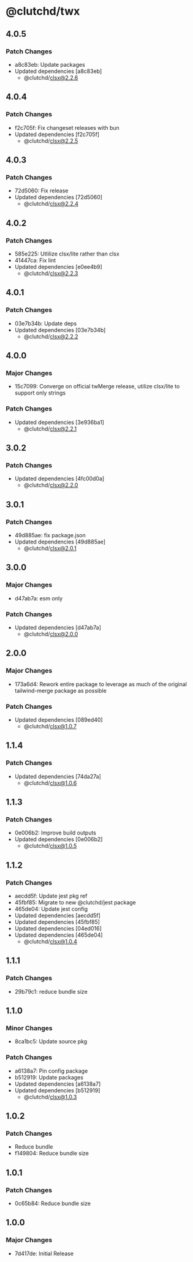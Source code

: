 # @clutchd/twx

## 4.0.5

### Patch Changes

- a8c83eb: Update packages
- Updated dependencies [a8c83eb]
  - @clutchd/clsx@2.2.6

## 4.0.4

### Patch Changes

- f2c705f: Fix changeset releases with bun
- Updated dependencies [f2c705f]
  - @clutchd/clsx@2.2.5

## 4.0.3

### Patch Changes

- 72d5060: Fix release
- Updated dependencies [72d5060]
  - @clutchd/clsx@2.2.4

## 4.0.2

### Patch Changes

- 585e225: Utlilize clsx/lite rather than clsx
- 41447ca: Fix lint
- Updated dependencies [e0ee4b9]
  - @clutchd/clsx@2.2.3

## 4.0.1

### Patch Changes

- 03e7b34b: Update deps
- Updated dependencies [03e7b34b]
  - @clutchd/clsx@2.2.2

## 4.0.0

### Major Changes

- 15c7099: Converge on official twMerge release, utilize clsx/lite to support only strings

### Patch Changes

- Updated dependencies [3e936ba1]
  - @clutchd/clsx@2.2.1

## 3.0.2

### Patch Changes

- Updated dependencies [4fc00d0a]
  - @clutchd/clsx@2.2.0

## 3.0.1

### Patch Changes

- 49d885ae: fix package.json
- Updated dependencies [49d885ae]
  - @clutchd/clsx@2.0.1

## 3.0.0

### Major Changes

- d47ab7a: esm only

### Patch Changes

- Updated dependencies [d47ab7a]
  - @clutchd/clsx@2.0.0

## 2.0.0

### Major Changes

- 173a6d4: Rework entire package to leverage as much of the original tailwind-merge package as possible

### Patch Changes

- Updated dependencies [089ed40]
  - @clutchd/clsx@1.0.7

## 1.1.4

### Patch Changes

- Updated dependencies [74da27a]
  - @clutchd/clsx@1.0.6

## 1.1.3

### Patch Changes

- 0e006b2: Improve build outputs
- Updated dependencies [0e006b2]
  - @clutchd/clsx@1.0.5

## 1.1.2

### Patch Changes

- aecdd5f: Update jest pkg ref
- 45fbf85: Migrate to new @clutchd/jest package
- 465de04: Update jest config
- Updated dependencies [aecdd5f]
- Updated dependencies [45fbf85]
- Updated dependencies [04ed016]
- Updated dependencies [465de04]
  - @clutchd/clsx@1.0.4

## 1.1.1

### Patch Changes

- 29b79c1: reduce bundle size

## 1.1.0

### Minor Changes

- 8ca1bc5: Update source pkg

### Patch Changes

- a6138a7: Pin config package
- b512919: Update packages
- Updated dependencies [a6138a7]
- Updated dependencies [b512919]
  - @clutchd/clsx@1.0.3

## 1.0.2

### Patch Changes

- Reduce bundle
- f149804: Reduce bundle size

## 1.0.1

### Patch Changes

- 0c65b84: Reduce bundle size

## 1.0.0

### Major Changes

- 7d417de: Initial Release
